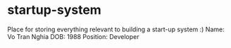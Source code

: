 # startup-system
Place for storing everything relevant to building a start-up system :)
Name: Vo Tran Nghia
DOB: 1988
Position: Developer
